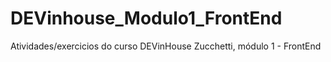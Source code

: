 # DEVinhouse_Modulo1_FrontEnd
Atividades/exercicios do curso DEVinHouse Zucchetti, módulo 1 - FrontEnd

